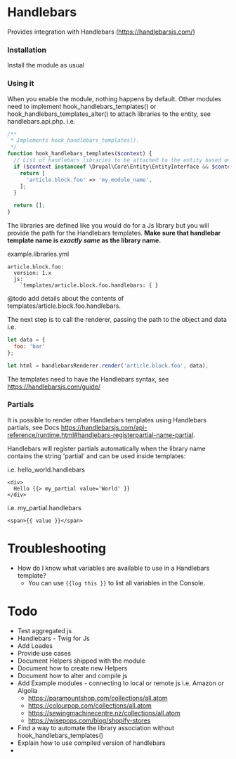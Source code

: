 # Handlebars
Provides integration with Handlebars (https://handlebarsjs.com/)

### Installation
Install the module as usual

### Using it
When you enable the module, nothing happens by default. Other modules need to
implement hook_handlebars_templates() or hook_handlebars_templates_alter()
to attach libraries to the entity, see handlebars.api.php. i.e.

```php
/**
 * Implements hook_handlebars_templates().
 */
function hook_handlebars_templates($context) {
  // List of handlebars libraries to be attached to the entity based on context.
  if ($context instanceof \Drupal\Core\Entity\EntityInterface && $context->bundle() !== 'page') {
    return [
      'article.block.foo' => 'my_module_name',
    ];
  }

  return [];
}
```

The libraries are defined like you would do for a Js library but you will provide
the path for the Handlebars templates. **Make sure that handlebar template name is _exactly same_ as the library name.**

example.libraries.yml
```
article.block.foo:
  version: 1.x
  js:
    `templates/article.block.foo.handlebars: { }
```
@todo add details about the contents of templates/article.block.foo.handlebars.

The next step is to call the renderer, passing the path to the object and data i.e.

```javascript
let data = {
  foo: 'bar'
};

let html = handlebarsRenderer.render('article.block.foo', data);
```

The templates need to have the Handlebars syntax, see https://handlebarsjs.com/guide/

### Partials
It is possible to render other Handlebars templates using Handlebars partials, see
Docs https://handlebarsjs.com/api-reference/runtime.html#handlebars-registerpartial-name-partial.

Handlebars will register partials automatically when the library name contains the string 'partial'
and can be used inside templates:

i.e. hello_world.handlebars
```
<div>
  Hello {{> my_partial value='World' }}
</div>
```

i.e. my_partial.handlebars
```
<span>{{ value }}</span>
```

# Troubleshooting
- How do I know what variables are available to use in a Handlebars template?
  - You can use `{{log this }}` to list all variables in the Console.

# Todo
- Test aggregated js
- Handlebars  - Twig for Js
- Add Loades
- Provide use cases
- Document Helpers shipped with the module
- Document how to create new Helpers
- Document how to alter and compile js
- Add Example modules - connecting to local or remote js i.e. Amazon or Algolia
  - https://paramountshop.com/collections/all.atom
  - https://colourpop.com/collections/all.atom
  - https://sewingmachinecentre.nz/collections/all.atom
  - https://wisepops.com/blog/shopify-stores
- Find a way to automate the library association without hook_handlebars_templates()
- Explain how to use compiled version of handlebars
-
